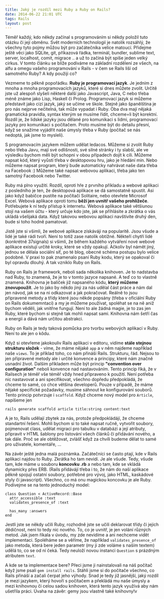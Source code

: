 ```yaml
---
title: Jaký je rozdíl mezi Ruby a Ruby on Rails?
date: 2014-06-22 21:01 UTC
tags: Rails
layout: post
---
```


Téměř každý, kdo někdy začínal s programováním si někdy položil tuto otázku či její obměnu. Svět moderních technologií je natolik rozsáhlý, že všechny tyto pojmy můžou být pro začátečníka velice matoucí. Přidejme ještě věci jako SQLite, git, příkazová řádka, terminál, bundler, sublime text, server, localhost, comit, migrace .. a už to začíná být spíše jeden velký cirkus. V tomto článku se blíže podíváme na základní rozdělení ze všech, na alfu a omegu vašeho programování v Rails - v čem se Rails liší od samotného Ruby? A kdy použiji co?

Vezmeme to pěkně popořádku. **Ruby je programovací jazyk**. Je jedním z mnoha a mnoha programovacích jazyků, které si dnes můžete zvolit. Určitě jste už alespoň slyšeli některé další jako Javascript, Java, C nebo třeba méně známe jako Lisp, Haskell či Prolog. Programovací jazyk si můžeme představit jako cizí jazyk, jaký se učíme ve škole. Stejně jako španělština je pro nás nejprve nečitelná, tak může vypadat i Ruby. Oba dva mají nějaká gramatická pravidla, syntax kterým se musíme řídit, chceme=li být korektní. Rozdíl je, že lidské jazyky jsou dělané pro komunikaci s lidmi, programovací jazyky pro komunikaci s počítačem. Proto musíme být do detailu přesní, když se snažíme vyjádřit naše úmysly třeba v Ruby (počítač se nás nedoptá, jak jsme to mysleli).

S programovacím jazykem můžem udělat ledacos. Můžeme si zvolit Ruby nebo třeba Javu, mají své odlišnosti, své silné stránky i ty slabší, ale ve výsledku bychom měli být schopni v obou případech dojít k cíli. Můžeme napsat kód, který vyůstí třeba v desktopovou hru, jako je hledání min. Nebo můžeme napsat program, který bude automaticky nahrávat naše data třeba na Facebook :) Můžeme také napsat webovou aplikaci, třeba jako ten samotný Facebook nebo Twitter.

Ruby má plno využití. Rozdíl, oproti hře z prvního příkladu a webové aplikaci z posledního je ten, že desktopová aplikace se dá samostatně spustit. Asi jako když babičce pustíte na počítači Solitaire, nebo otevřete Microsof Excel. Webová aplikace oproti tomu **běží jen uvnitř vašeho prohlížeče**. Potřebujete k ní tedy přístup k internetu. Webová aplikace také většiunou stojí na vašem účtu - který určuje kdo jste, jak se přihlásite a zkrátka o vás ukládá všelijaká data. Když takovou webovou aplikaci navštívíte druhý den, bude si toho hodně pamatovat.

Jistě jste si všimli, že webové aplikace získáváji na popularitě. Jsou všude a lidé je také rádi tvoří. Není to totiž zase natolik obtížné. Někteří chytří lidé (konkrétně 37signals) si všimli, že během každého vytváření nové webové aplikace existují určité kroky, které se vždy opakují. Ačkoliv byl námět jiný, jednou se dělala sociální síť, po té blog, obecné schéma postupu bylo velice podobné. V praxi to pak znamenalo psaní Ruby kodu, který se opakoval či byl opravdu dlouhý. A tak vzniklo Ruby on Rails.

Ruby on Rails je framework, neboli sada několika knihoven. Je to nadstavba nad Ruby, to znamená, že je to v tomto jazyce napsané. A teď co to vlastně znamená. Knihovna je balíček již napsaného kódu, **který můžeme znovupoužít**. Je to jako by někdo jiný za nás udělal část práce a nám dal jen návod, jak se na ni odkazovat a jak pokračovat. Reálně to jsou připravené metody a třídy které jsou někde popsány (třeba v oficiální Ruby on Rails dokumemntaci) a my je můžeme používat, spoléhat se na ně aniž bychom věděli, jak vnitřne fungují. Není to ale žádná magie, je to zas jen Ruby, které bychom si stejně tak mohli napsat sami. Knihovna nám šetří čas a energii a dává nám určitou abstrakci.

Ruby on Rails je tedy taková pomůcka pro tvorbu webových aplikací v Ruby. Není to ale jen o kôdu.

Když si otevřeme jakokouliv Rails aplikaci v editoru, vidíme **stále stejnou strukturu složek** - víme, že máme nějaké `app` a v něm najdeme například naše `views`. To je příklad toho, co nám přináši Rails. Strukturu, řád. Nejsou to jen připravené metody ale i určité konvence a principy, které nám značně usnadní život. Dalším příkladem může být princip **"convention over configuration"** neboli konvence nad nastavováním. Tento princip říká, že v Railsech je téměř vše téměř vždy hned připraveno k použití. Není potřeba nic nastavovat a ani specifikovat, všechno dopředu předpokládá, že chceme to samé, co chce většina developerů. Pouze v případě, že máme nějaké specifické požadavky, musíme sáhnout ke konfigurování souborů. Tento princip potvrzuje i `scaffold`. Když chceme nový model pro `Article`, napíšeme jen

```
rails generate scaffold article title:string content:text
```
A je to, Rails udělají zbytek za nás, protože předpokládájí, že chceme standartní řešení. Mohli bychom si to také napsat ručně, vytvořit soubory, pojmenovat class, udělat migraci pro tabulku v databázi a její atributy, připravit v HTML šablony pro listování všech článků či přidávání nového, a tak dále. Proč se ale obtěžovat, zvlášť když za chvíli budeme dělat to samé pro uživatele, komentáře, ...

Na závěr ještě jedna malá poznámka. Začátečníci se často ptají, kde v Rails aplikaci najdou to Ruby. Zkrátka ho tam nevidí. Je ale všude. Tedy, všude tam, kde máme u souboru **koncovku .rb** a nebo tam, kde se vkládá dynamicky přes ERB. (Rails přidávájí třeba i to, že nám do naší aplikace pěkně spojují ostatní soubory, potřebné pro vývoj, jako HTML, kaskádové styly či javascript). Všechno, co má onu magickou koncovku je ale Ruby. Podívejme se na tento jednoduchý model:

```
class Question < ActiveRecord::Base
  attr_accessible :text
  validates_presence_of :text

  has_many :answers
end
```

Jestli jste se někdy učili Ruby, rozhodně jste se učili deklarovat třídy či jejich dědičnost, není to tedy nic nového. To, co je uvnitř, je jen volání různých metod. Jak jsem říkala v úvodu, my zde nevidíme a ani nechceme vidět implementaci. Spoléháme se a věříme, že například `validates_presence_of` jako metoda, která bere jeden parametr (my ji zde voláme s naším textem) udělá to, co se od ní čeká. Tedy neuloží novou instanci `Question` s prázdným atributem `text`.

A kde se ta implementace bere? Přeci jsme ji nainstalovali na náš počítač když jsme psali `gem install rails`. Stáhli jsme si do počítače všechno, co Rails přináší a začali čerpat jeho výhody. Snad je tedy již jasnější, jaký rozdíl je mezi jazykem, který hovoří s počítačem a překládá mu naše úmysly a mezi knihovnou či celou sadou knihoven, která tento jazyk využívá aby nám ušetřila práci. Úvaha na závěr: gemy jsou vlastně také knihovny!v
